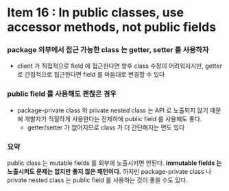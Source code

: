 # Item 16 : In public classes, use accessor methods, not public fields

### package 외부에서 접근 가능한 class 는 getter, setter 를 사용하자
* client 가 직접적으로 field 에 접근한다면 향후 class 수정이 어려워지지만, getter 로 간접적으로 접근한다면 field 를 마음대로 변경할 수 있다

### public field 를 사용해도 괜찮은 경우
* package-private class 와 private nested class 는 API 로 노출되지 않기 때문에 개발자가 적절하게 사용한다는 전제하에 public field 를
사용해도 좋다.
    * getter/setter 가 없어지므로 class 가 더 간단해지는 면도 있다

### 요약
public class 는 mutable fields 를 외부에 노출시키면 안된다. **immutable fields 는 노출시켜도 문제는 없지만 좋지 않은 패턴이다.** 
하지만 package-private class 나 private nested class 는 public field 를 사용하는 것이 좋을 수도 있다.
